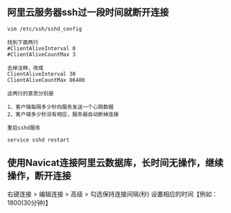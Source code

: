 ## 阿里云服务器ssh过一段时间就断开连接

```
vim /etc/ssh/sshd_config

找到下面两行
#ClientAliveInterval 0
#ClientAliveCountMax 3

去掉注释，改成
ClientAliveInterval 30
ClientAliveCountMax 86400

这两行的意思分别是

1、客户端每隔多少秒向服务发送一个心跳数据
2、客户端多少秒没有相应，服务器自动断掉连接

重启sshd服务

service sshd restart
```

## 使用Navicat连接阿里云数据库，长时间无操作，继续操作，断开连接

右键连接 > 编辑连接 > 高级 > 勾选保持连接间隔(秒) 设置相应的时间【例如：1800(30分钟)】
